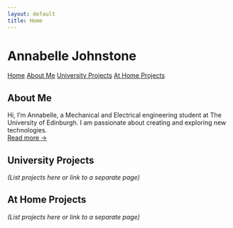 ```yaml
---
layout: default
title: Home
---
```


# Annabelle Johnstone

<nav>
  <a href="/">Home</a>
  <a href="/about.html">About Me</a>
  <a href="/university-projects.html">University Projects</a>
  <a href="/home-projects.html">At Home Projects</a>
</nav>

## About Me

Hi, I’m Annabelle, a Mechanical and Electrical engineering student at The University of Edinburgh. I am passionate about creating and exploring new technologies.  
[Read more &rarr;](about.html)

## University Projects

_(List projects here or link to a separate page)_

## At Home Projects

_(List projects here or link to a separate page)_
